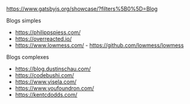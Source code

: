 https://www.gatsbyjs.org/showcase/?filters%5B0%5D=Blog

Blogs simples
* https://philippspiess.com/
* https://overreacted.io/
* https://www.lowmess.com/ - https://github.com/lowmess/lowmess

Blogs complexes
* https://blog.dustinschau.com/
* https://codebushi.com/
* https://www.yisela.com/
* https://www.youfoundron.com/
* https://kentcdodds.com/